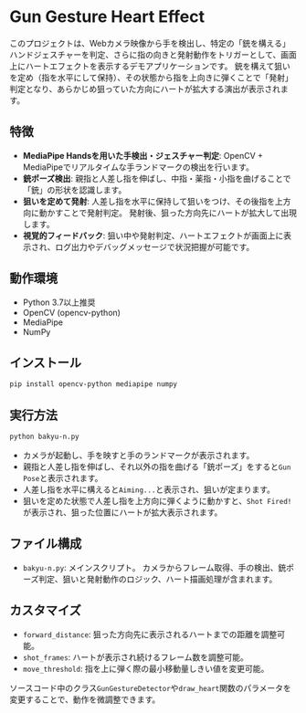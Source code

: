 # Gun Gesture Heart Effect

このプロジェクトは、Webカメラ映像から手を検出し、特定の「銃を構える」ハンドジェスチャーを判定、さらに指の向きと発射動作をトリガーとして、画面上にハートエフェクトを表示するデモアプリケーションです。
銃を構えて狙いを定め（指を水平にして保持）、その状態から指を上向きに弾くことで「発射」判定となり、あらかじめ狙っていた方向にハートが拡大する演出が表示されます。

## 特徴

- **MediaPipe Handsを用いた手検出・ジェスチャー判定**: OpenCV + MediaPipeでリアルタイムな手ランドマークの検出を行います。
- **銃ポーズ検出**: 親指と人差し指を伸ばし、中指・薬指・小指を曲げることで「銃」の形状を認識します。
- **狙いを定めて発射**: 人差し指を水平に保持して狙いをつけ、その後指を上方向に動かすことで発射判定。
  発射後、狙った方向先にハートが拡大して出現します。
- **視覚的フィードバック**: 狙い中や発射判定、ハートエフェクトが画面上に表示され、ログ出力やデバッグメッセージで状況把握が可能です。

## 動作環境

- Python 3.7以上推奨
- OpenCV (opencv-python)
- MediaPipe
- NumPy

## インストール

```bash
pip install opencv-python mediapipe numpy
```

## 実行方法

```bash
python bakyu-n.py
```

- カメラが起動し、手を映すと手のランドマークが表示されます。
- 親指と人差し指を伸ばし、それ以外の指を曲げる「銃ポーズ」をすると`Gun Pose`と表示されます。
- 人差し指を水平に構えると`Aiming...`と表示され、狙いが定まります。
- 狙いを定めた状態で人差し指を上方向に弾くように動かすと、`Shot Fired!`が表示され、狙った位置にハートが拡大表示されます。

## ファイル構成

- `bakyu-n.py`: メインスクリプト。
  カメラからフレーム取得、手の検出、銃ポーズ判定、狙いと発射動作のロジック、ハート描画処理が含まれます。

## カスタマイズ

- `forward_distance`: 狙った方向先に表示されるハートまでの距離を調整可能。
- `shot_frames`: ハートが表示され続けるフレーム数を調整可能。
- `move_threshold`: 指を上に弾く際の最小移動量しきい値を変更可能。

ソースコード中のクラス`GunGestureDetector`や`draw_heart`関数のパラメータを変更することで、動作を微調整できます。
